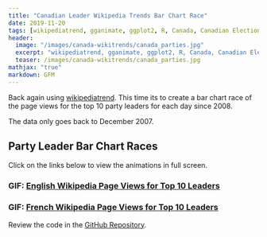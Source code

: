 ```yaml
---
title: "Canadian Leader Wikipedia Trends Bar Chart Race"
date: 2019-11-20
tags: [wikipediatrend, gganimate, ggplot2, R, Canada, Canadian Elections]
header:
  image: "/images/canada-wikitrends/canada_parties.jpg"
  excerpt: "wikipediatrend, gganimate, ggplot2, R, Canada, Canadian Elections"
  teaser: /images/canada-wikitrends/canada_parties.jpg
mathjax: "true"
markdown: GFM
---
```


Back again using [wikipediatrend](https://github.com/petermeissner/wikipediatrend0). This time its to create a bar chart race of the page views for the top 10 party leaders for each day since 2008.

The data only goes back to December 2007.

## Party Leader Bar Chart Races
Click on the links below to view the animations in full screen.

### GIF: <a href="/images/canada-wikitrends/wiki_race_en.gif" target="_blank" > English Wikipedia Page Views for Top 10 Leaders </a> 

### GIF: <a href="/images/canada-wikitrends/wiki_race_fr.gif" target="_blank" > French Wikipedia Page Views for Top 10 Leaders</a>

Review the code in the [GitHub Repository](https://github.com/timroy/canada-leader-wikitrends).
